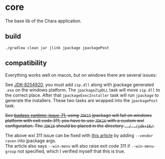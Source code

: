 # core

The base lib of the Chara application.

## build

```
./gradlew clean jar jlink jpackage jpackagePost
```

## compatibility

Everything works well on macos, but on windows there are several issues:

See [JDK-8254920](https://bugs.openjdk.java.net/browse/JDK-8254920), you must add `zip.dll` along with jpackage generated `.exe` on the windows platform. The `jpackageZipDLL` task will move `zip.dll` to the correct place. After that `jpackageExecInstaller` task will run `jpackage` to generate the installers. These two tasks are wrapped into the `jpackagePost` task.

~~See [badass-runtime-issue-71](https://github.com/beryx-gist/badass-runtime-issue-71), using `JDK15` jpackage will fail on windows platform with exit code 311, you have to use `JDK16` with a custom wxl configuration. The `JDK16` should be placed in the directory `../../jdk+16/`.~~

The above wxl 311 issue can be fixed with [this article](https://ravenxrz.ink/archives/421e5ad2.html) by adding `--vendor raven` into jpackage args.  
The article also says `--win-menu` will also raise exit code 311 if `--win-menu-group` not specified, which I verified myself that this is true.
